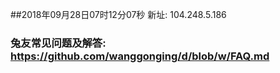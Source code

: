 ##2018年09月28日07时12分07秒 新址: 104.248.5.186
### 兔友常见问题及解答: https://github.com/wanggonging/d/blob/w/FAQ.md
